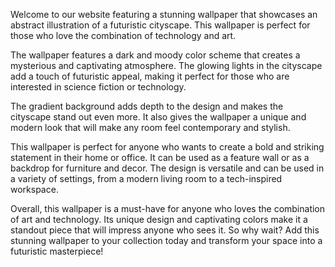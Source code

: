 <!--
Write me content for website with wallpaper "A wallpaper featuring an abstract illustration of a futuristic cityscape, with glowing lights and a dark and moody color scheme, set against a gradient background."
-->

<!--font:"Open Sans"-->

Welcome to our website featuring a stunning wallpaper that showcases an abstract illustration of a futuristic cityscape. This wallpaper is perfect for those who love the combination of technology and art.

The wallpaper features a dark and moody color scheme that creates a mysterious and captivating atmosphere. The glowing lights in the cityscape add a touch of futuristic appeal, making it perfect for those who are interested in science fiction or technology.

The gradient background adds depth to the design and makes the cityscape stand out even more. It also gives the wallpaper a unique and modern look that will make any room feel contemporary and stylish.

This wallpaper is perfect for anyone who wants to create a bold and striking statement in their home or office. It can be used as a feature wall or as a backdrop for furniture and decor. The design is versatile and can be used in a variety of settings, from a modern living room to a tech-inspired workspace.

Overall, this wallpaper is a must-have for anyone who loves the combination of art and technology. Its unique design and captivating colors make it a standout piece that will impress anyone who sees it. So why wait? Add this stunning wallpaper to your collection today and transform your space into a futuristic masterpiece!
